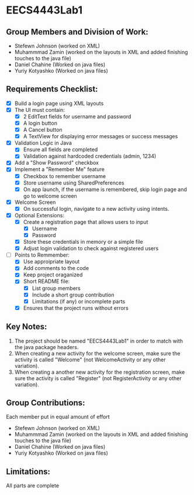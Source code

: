 # EECS4443Lab1

## Group Members and Division of Work:
- Stefewn Johnson (worked on XML)
- Muhammmad Zamin (worked on the layouts in XML and added finishing touches to the java file)
- Daniel Chahine (Worked on java files)
- Yuriy Kotyashko (Worked on java files)

## Requirements Checklist:
- [x] Build a login page using XML layouts
- [x] The UI must contain:
  - [x] 2 EditText fields for username and password
  - [x] A login button
  - [x] A Cancel button
  - [x] A TextView for displaying error messages or success messages
- [x] Validation Logic in Java
  - [x] Ensure all fields are completed 
  - [x] Validation against hardcoded credentials (admin, 1234)
- [x] Add a "Show Password" checkbox
- [x] Implement a "Remember Me" feature
  - [x] Checkbox to remember username
  - [x] Store username using SharedPreferences
  - [x] On app launch, if the username is remembered, skip login page and go to welcome screen
- [x] Welcome Screen
  - [x] On successful login, navigate to a new activity using intents.
- [X] Optional Extensions:
  - [x] Create a registration page that allows users to input
    - [x] Username
    - [x] Password
  - [X] Store these credentials in memory or a simple file
  - [X] Adjust login validation to check against registered users
- [ ] Points to Remmember:
  - [x] Use approipriate layout 
  - [x] Add comments to the code
  - [x] Keep project oraganized
  - [X] Short README file:
    - [x] List group members
    - [x] Include a short group contribution
    - [X] Limitations (if any) or incomplete parts
  - [x] Ensures that the project runs without errors

## Key Notes:
1. The project should be named "EECS4443Lab1" in order to match with the java package headers.
2. When creating a new activity for the welcome screen, make sure the activity is called "Welcome" (not WelcomeActivity or any other variation).
3. When creating a another new activity for the registration screen, make sure the activity is called "Register" (not RegisterActivity or any other variation).

## Group Contributions:
Each member put in equal amount of effort
- Stefewn Johnson (worked on XML)
- Muhammmad Zamin (worked on the layouts in XML and added finishing touches to the java file)
- Daniel Chahine (Worked on java files)
- Yuriy Kotyashko (Worked on java files)

## Limitations:
All parts are complete
